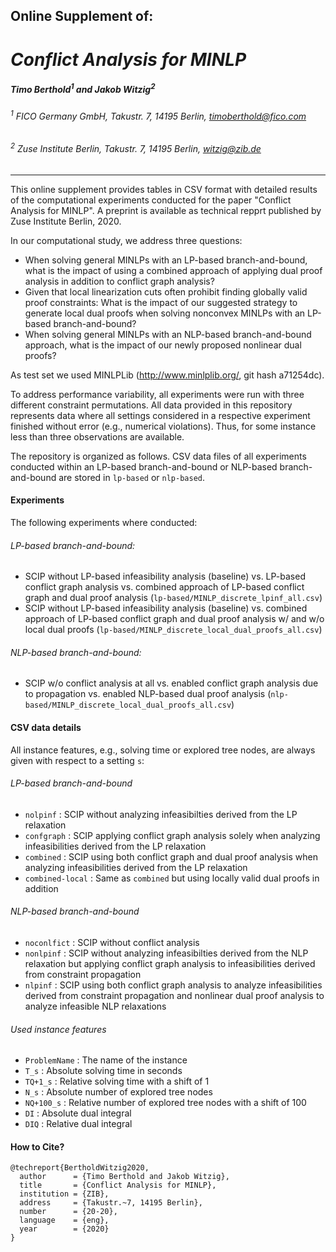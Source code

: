 ## Online Supplement of:

# *Conflict Analysis for MINLP*

##### Timo Berthold<sup>1</sup> and Jakob Witzig<sup>2</sup>

###### <sup>1</sup> FICO Germany GmbH, Takustr. 7, 14195 Berlin, <timoberthold@fico.com>

###### <sup>2</sup> Zuse Institute Berlin, Takustr. 7, 14195 Berlin, <witzig@zib.de>
___

This online supplement provides tables in CSV format with detailed results of the computational experiments conducted for the paper "Conflict Analysis for MINLP".
A preprint is available as technical repprt published by Zuse Institute Berlin, 2020.

In our computational study, we address three questions:
* When solving general MINLPs with an LP-based branch-and-bound, what is the impact of using a combined approach of applying dual proof analysis in addition to conflict graph analysis?
* Given that local linearization cuts often prohibit finding globally valid proof constraints: What is the impact of our suggested strategy to generate local dual proofs when solving nonconvex MINLPs with an LP-based branch-and-bound?
* When solving general MINLPs with an NLP-based branch-and-bound approach, what is the impact of our newly proposed nonlinear dual proofs?

As test set we used MINLPLib (http://www.minlplib.org/, git hash a71254dc).

To address performance variability, all experiments were run with three different constraint permutations. All data provided in this repository represents data where all settings considered in a respective experiment finished without error (e.g., numerical violations). Thus, for some instance less than three observations are available.

The repository is organized as follows. CSV data files of all experiments conducted within an LP-based branch-and-bound or NLP-based branch-and-bound are stored in `lp-based` or `nlp-based`.

#### Experiments

The following experiments where conducted:
###### LP-based branch-and-bound:
* SCIP without LP-based infeasibility analysis (baseline) vs. LP-based conflict graph analysis vs. combined approach of LP-based conflict graph and dual proof analysis (`lp-based/MINLP_discrete_lpinf_all.csv`)
* SCIP without LP-based infeasibility analysis (baseline) vs. combined approach of LP-based conflict graph and dual proof analysis w/ and w/o local dual proofs (`lp-based/MINLP_discrete_local_dual_proofs_all.csv`)

###### NLP-based branch-and-bound:
* SCIP w/o conflict analysis at all vs. enabled conflict graph analysis due to propagation vs. enabled NLP-based dual proof analysis (`nlp-based/MINLP_discrete_local_dual_proofs_all.csv`)

#### CSV data details

All instance features, e.g., solving time or explored tree nodes, are always given with respect to a setting `s`:

###### LP-based branch-and-bound

* `nolpinf` : SCIP without analyzing infeasibilties derived from the LP relaxation
* `confgraph` : SCIP applying conflict graph analysis solely when analyzing infeasibilities derived from the LP relaxation
* `combined` : SCIP using both conflict graph and dual proof analysis when analyzing infeasibilities derived from the LP relaxation
* `combined-local` : Same as `combined` but using locally valid dual proofs in addition

###### NLP-based branch-and-bound

* `noconlfict` : SCIP without conflict analysis
* `nonlpinf` : SCIP without analyzing infeasibilties derived from the NLP relaxation but applying conflict graph analysis to infeasibilities derived from constraint propagation
* `nlpinf` : SCIP using both conflict graph analysis to analyze infeasibilities derived from constraint propagation and nonlinear dual proof analysis to analyze infeasible NLP relaxations

###### Used instance features

* `ProblemName` : The name of the instance
* `T_s` : Absolute solving time in seconds
* `TQ+1_s` : Relative solving time with a shift of 1
* `N_s` : Absolute number of explored tree nodes
* `NQ+100_s` : Relative number of explored tree nodes with a shift of 100
* `DI` : Absolute dual integral
* `DIQ` : Relative dual integral

#### How to Cite?

```
@techreport{BertholdWitzig2020,
  author      = {Timo Berthold and Jakob Witzig},
  title       = {Conflict Analysis for MINLP},
  institution = {ZIB},
  address     = {Takustr.~7, 14195 Berlin},
  number      = {20-20},
  language    = {eng},
  year        = {2020}
}
```